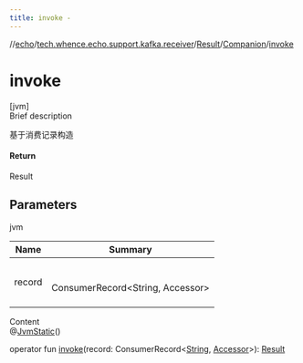 ```yaml
---
title: invoke -
---
```

//[echo](../../../index.md)/[tech.whence.echo.support.kafka.receiver](../../index.md)/[Result](../index.md)/[Companion](index.md)/[invoke](invoke.md)



# invoke  
[jvm]  
Brief description  


基于消费记录构造



#### Return  


Result



## Parameters  
  
jvm  
  
|  Name|  Summary| 
|---|---|
| record| <br><br>ConsumerRecord<String, Accessor><br><br>
  
  
Content  
@[JvmStatic](https://kotlinlang.org/api/latest/jvm/stdlib/kotlin.jvm/-jvm-static/index.html)()  
  
operator fun [invoke](invoke.md)(record: ConsumerRecord<[String](https://kotlinlang.org/api/latest/jvm/stdlib/kotlin/-string/index.html), [Accessor](../../../tech.whence.echo.container.accessor/-accessor/index.md)>): [Result](../index.md)  



